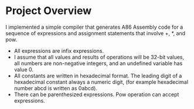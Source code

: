 # Project Overview
I implemented a simple compiler that generates A86 Assembly code for a sequence of expressions and assignment statements that involve +, *, and pow. 
- All expressions are infix expressions. 
- I assume that all values and results of operations will be 32-bit values, all numbers are non-negative integers, and an undefined variable has value 0.
- All constants are written in hexadecimal format. The leading digit of a hexadecimal constant always a numeric digit, (for example hexadecimal number abcd is written as 0abcd).
- There can be parenthesized expressions. Pow operation can accept expressions.
